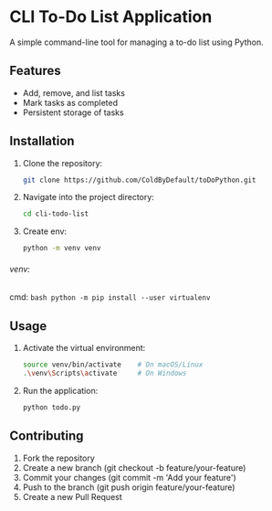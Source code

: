 # CLI To-Do List Application

A simple command-line tool for managing a to-do list using Python.

## Features

- Add, remove, and list tasks
- Mark tasks as completed
- Persistent storage of tasks

## Installation

1. Clone the repository:
   ```bash
   git clone https://github.com/ColdByDefault/toDoPython.git
   ```
2. Navigate into the project directory:   
    ```bash
    cd cli-todo-list
    ```
3. Create env:
    ```bash
    python -m venv venv
    ```
###### venv:
cmd:
    ```bash
    python -m pip install --user virtualenv
    ```

## Usage
1. Activate the virtual environment:
    ```bash
    source venv/bin/activate    # On macOS/Linux
    .\venv\Scripts\activate     # On Windows
    ```
2. Run the application:
    ```bash
    python todo.py
    ```


## Contributing

1.    Fork the repository
2.    Create a new branch (git checkout -b feature/your-feature)
3.    Commit your changes (git commit -m 'Add your feature')
4.    Push to the branch (git push origin feature/your-feature)
5.    Create a new Pull Request

